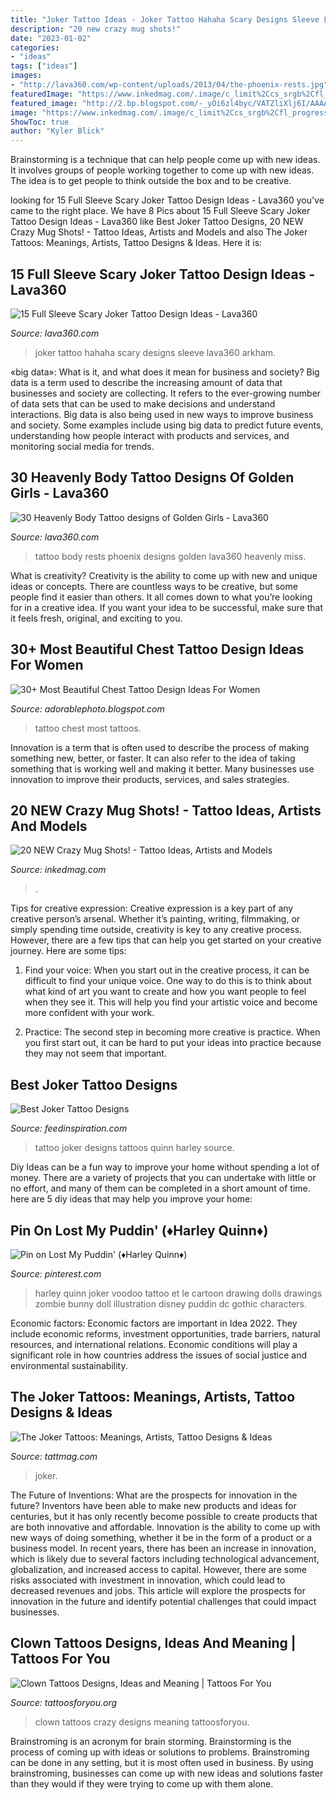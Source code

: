 ```yaml
---
title: "Joker Tattoo Ideas - Joker Tattoo Hahaha Scary Designs Sleeve Lava360 Arkham"
description: "20 new crazy mug shots!"
date: "2023-01-02"
categories:
- "ideas"
tags: ["ideas"]
images:
- "http://lava360.com/wp-content/uploads/2013/04/the-phoenix-rests.jpg"
featuredImage: "https://www.inkedmag.com/.image/c_limit%2Ccs_srgb%2Cfl_progressive%2Cq_auto:good%2Cw_700/MTYwODY0NjcwNjY2Nzk0MDM5/2459ec9200000578-0-2_this_guy_made_it_all_the_way_up_to_number_2_but_it_was_the_off-m-87_1420082633579.jpg"
featured_image: "http://2.bp.blogspot.com/-_yOi6zl4byc/VATZliXlj6I/AAAAAAAAGMw/TDXZB77bBQ0/s1600/tattoos+for+women+5.jpg"
image: "https://www.inkedmag.com/.image/c_limit%2Ccs_srgb%2Cfl_progressive%2Cq_auto:good%2Cw_700/MTYwODY0NjcwNjY2Nzk0MDM5/2459ec9200000578-0-2_this_guy_made_it_all_the_way_up_to_number_2_but_it_was_the_off-m-87_1420082633579.jpg"
ShowToc: true
author: "Kyler Blick"
---
```



Brainstorming is a technique that can help people come up with new ideas. It involves groups of people working together to come up with new ideas. The idea is to get people to think outside the box and to be creative.

	

		
looking for 15 Full Sleeve Scary Joker Tattoo Design Ideas - Lava360 you've came to the right place. We have 8 Pics about 15 Full Sleeve Scary Joker Tattoo Design Ideas - Lava360 like Best Joker Tattoo Designs, 20 NEW Crazy Mug Shots! - Tattoo Ideas, Artists and Models and also The Joker Tattoos: Meanings, Artists, Tattoo Designs &amp; Ideas. Here it is:
		
    
## 15 Full Sleeve Scary Joker Tattoo Design Ideas - Lava360

<img loading=lazy src="http://lava360.com/wp-content/uploads/2012/08/Joker-hahaha.jpg" onerror="this.onerror=null;this.src='https://tse4.mm.bing.net/th?id=OIP.8zGyk4pPhxlzU4JnzT3P_wHaLH&amp;pid=15.1';" alt="15 Full Sleeve Scary Joker Tattoo Design Ideas - Lava360">

_Source: lava360.com_

>joker tattoo hahaha scary designs sleeve lava360 arkham. 

	

«big data»: What is it, and what does it mean for business and society?
Big data is a term used to describe the increasing amount of data that businesses and society are collecting. It refers to the ever-growing number of data sets that can be used to make decisions and understand interactions. Big data is also being used in new ways to improve business and society. Some examples include using big data to predict future events, understanding how people interact with products and services, and monitoring social media for trends.

    
## 30 Heavenly Body Tattoo Designs Of Golden Girls - Lava360

<img loading=lazy src="http://lava360.com/wp-content/uploads/2013/04/the-phoenix-rests.jpg" onerror="this.onerror=null;this.src='https://tse2.mm.bing.net/th?id=OIP.UslFlgsG7oxLdI2KzqHYhAAAAA&amp;pid=15.1';" alt="30 Heavenly Body Tattoo designs of Golden Girls - Lava360">

_Source: lava360.com_

>tattoo body rests phoenix designs golden lava360 heavenly miss. 

	

What is creativity?
Creativity is the ability to come up with new and unique ideas or concepts. There are countless ways to be creative, but some people find it easier than others. It all comes down to what you’re looking for in a creative idea. If you want your idea to be successful, make sure that it feels fresh, original, and exciting to you.

    
## 30+ Most Beautiful Chest Tattoo Design Ideas For Women

<img loading=lazy src="http://2.bp.blogspot.com/-_yOi6zl4byc/VATZliXlj6I/AAAAAAAAGMw/TDXZB77bBQ0/s1600/tattoos+for+women+5.jpg" onerror="this.onerror=null;this.src='https://tse4.mm.bing.net/th?id=OIP.uRLX9IK5yBf7z_CY5IsEjQHaLH&amp;pid=15.1';" alt="30+ Most Beautiful Chest Tattoo Design Ideas For Women">

_Source: adorablephoto.blogspot.com_

>tattoo chest most tattoos. 

	

Innovation is a term that is often used to describe the process of making something new, better, or faster. It can also refer to the idea of taking something that is working well and making it better. Many businesses use innovation to improve their products, services, and sales strategies.

    
## 20 NEW Crazy Mug Shots! - Tattoo Ideas, Artists And Models

<img loading=lazy src="https://www.inkedmag.com/.image/c_limit%2Ccs_srgb%2Cfl_progressive%2Cq_auto:good%2Cw_700/MTYwODY0NjcwNjY2Nzk0MDM5/2459ec9200000578-0-2_this_guy_made_it_all_the_way_up_to_number_2_but_it_was_the_off-m-87_1420082633579.jpg" onerror="this.onerror=null;this.src='https://tse2.mm.bing.net/th?id=OIP.eSTeoIHrMTCWgLoziCBMMgHaKM&amp;pid=15.1';" alt="20 NEW Crazy Mug Shots! - Tattoo Ideas, Artists and Models">

_Source: inkedmag.com_

>. 

	

Tips for creative expression:
Creative expression is a key part of any creative person’s arsenal. Whether it’s painting, writing, filmmaking, or simply spending time outside, creativity is key to any creative process. However, there are a few tips that can help you get started on your creative journey. Here are some tips:
1. Find your voice: When you start out in the creative process, it can be difficult to find your unique voice. One way to do this is to think about what kind of art you want to create and how you want people to feel when they see it. This will help you find your artistic voice and become more confident with your work.

2. Practice: The second step in becoming more creative is practice. When you first start out, it can be hard to put your ideas into practice because they may not seem that important.

    
## Best Joker Tattoo Designs

<img loading=lazy src="http://feedinspiration.com/wp-content/uploads/2015/05/joker_tattoo_by_ivostankov.jpg" onerror="this.onerror=null;this.src='https://tse4.mm.bing.net/th?id=OIP.s2gcIlLTLRQM9PdAl9EmWwHaKp&amp;pid=15.1';" alt="Best Joker Tattoo Designs">

_Source: feedinspiration.com_

>tattoo joker designs tattoos quinn harley source. 

	

Diy Ideas can be a fun way to improve your home without spending a lot of money. There are a variety of projects that you can undertake with little or no effort, and many of them can be completed in a short amount of time. here are 5 diy ideas that may help you improve your home: 

    
## Pin On Lost My Puddin&#039; (♦Harley Quinn♦)

<img loading=lazy src="https://i.pinimg.com/736x/6a/e8/22/6ae8229e9a81723a8b3c08a6d0afa27c.jpg" onerror="this.onerror=null;this.src='https://tse2.mm.bing.net/th?id=OIP.y1LBz5rWFXZq9g5ihpZ1LAAAAA&amp;pid=15.1';" alt="Pin on Lost My Puddin&#039; (♦Harley Quinn♦)">

_Source: pinterest.com_

>harley quinn joker voodoo tattoo et le cartoon drawing dolls drawings zombie bunny doll illustration disney puddin dc gothic characters. 

	

Economic factors:
Economic factors are important in Idea 2022. They include economic reforms, investment opportunities, trade barriers, natural resources, and international relations. Economic conditions will play a significant role in how countries address the issues of social justice and environmental sustainability.

    
## The Joker Tattoos: Meanings, Artists, Tattoo Designs &amp; Ideas

<img loading=lazy src="https://tattmag.com/wp-content/uploads/2020/10/Lego-Joker-Tattoo-2.jpg" onerror="this.onerror=null;this.src='https://tse1.mm.bing.net/th?id=OIP.UzWIYVNz61tgqF1741ldSwHaPp&amp;pid=15.1';" alt="The Joker Tattoos: Meanings, Artists, Tattoo Designs &amp; Ideas">

_Source: tattmag.com_

>joker. 

	

The Future of Inventions: What are the prospects for innovation in the future?
Inventors have been able to make new products and ideas for centuries, but it has only recently become possible to create products that are both innovative and affordable. Innovation is the ability to come up with new ways of doing something, whether it be in the form of a product or a business model. In recent years, there has been an increase in innovation, which is likely due to several factors including technological advancement, globalization, and increased access to capital. However, there are some risks associated with investment in innovation, which could lead to decreased revenues and jobs. This article will explore the prospects for innovation in the future and identify potential challenges that could impact businesses.

    
## Clown Tattoos Designs, Ideas And Meaning | Tattoos For You

<img loading=lazy src="https://www.tattoosforyou.org/wp-content/uploads/2016/05/Crazy-Clown-Tattoos.jpg" onerror="this.onerror=null;this.src='https://tse3.mm.bing.net/th?id=OIP.gS21v8idmqSCkNeqHxa8vgHaKZ&amp;pid=15.1';" alt="Clown Tattoos Designs, Ideas and Meaning | Tattoos For You">

_Source: tattoosforyou.org_

>clown tattoos crazy designs meaning tattoosforyou. 

	

Brainstroming is an acronym for brain storming. Brainstorming is the process of coming up with ideas or solutions to problems. Brainstroming can be done in any setting, but it is most often used in business. By using brainstroming, businesses can come up with new ideas and solutions faster than they would if they were trying to come up with them alone.

